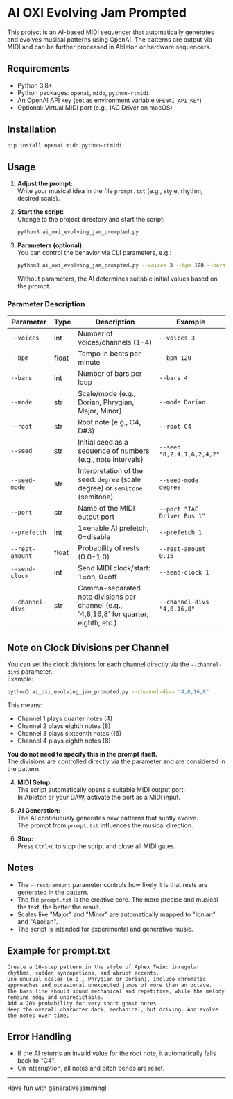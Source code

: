 # AI OXI Evolving Jam Prompted

This project is an AI-based MIDI sequencer that automatically generates and evolves musical patterns using OpenAI. The patterns are output via MIDI and can be further processed in Ableton or hardware sequencers.

## Requirements

- Python 3.8+
- Python packages: `openai`, `mido`, `python-rtmidi`
- An OpenAI API key (set as environment variable `OPENAI_API_KEY`)
- Optional: Virtual MIDI port (e.g., IAC Driver on macOS)

## Installation

```bash
pip install openai mido python-rtmidi
```

## Usage

1. **Adjust the prompt:**  
   Write your musical idea in the file `prompt.txt` (e.g., style, rhythm, desired scale).

2. **Start the script:**  
   Change to the project directory and start the script:
   ```bash
   python3 ai_oxi_evolving_jam_prompted.py
   ```

3. **Parameters (optional):**  
   You can control the behavior via CLI parameters, e.g.:
   ```bash
   python3 ai_oxi_evolving_jam_prompted.py --voices 3 --bpm 120 --bars 4 --mode Dorian --root C4
   ```
   Without parameters, the AI determines suitable initial values based on the prompt.

### Parameter Description

| Parameter         | Type     | Description                                                                                 | Example                         |
|-------------------|----------|---------------------------------------------------------------------------------------------|----------------------------------|
| `--voices`        | int      | Number of voices/channels (1-4)                                                             | `--voices 3`                    |
| `--bpm`           | float    | Tempo in beats per minute                                                                   | `--bpm 120`                     |
| `--bars`          | int      | Number of bars per loop                                                                     | `--bars 4`                      |
| `--mode`          | str      | Scale/mode (e.g., Dorian, Phrygian, Major, Minor)                                           | `--mode Dorian`                 |
| `--root`          | str      | Root note (e.g., C4, D#3)                                                                   | `--root C4`                     |
| `--seed`          | str      | Initial seed as a sequence of numbers (e.g., note intervals)                                | `--seed "0,2,4,1,6,2,4,2"`      |
| `--seed-mode`     | str      | Interpretation of the seed: `degree` (scale degree) or `semitone` (semitone)                | `--seed-mode degree`            |
| `--port`          | str      | Name of the MIDI output port                                                                | `--port "IAC Driver Bus 1"`     |
| `--prefetch`      | int      | 1=enable AI prefetch, 0=disable                                                             | `--prefetch 1`                  |
| `--rest-amount`   | float    | Probability of rests (0.0-1.0)                                                              | `--rest-amount 0.15`            |
| `--send-clock`    | int      | Send MIDI clock/start: 1=on, 0=off                                                          | `--send-clock 1`                |
| `--channel-divs`  | str      | Comma-separated note divisions per channel (e.g., '4,8,16,8' for quarter, eighth, etc.)     | `--channel-divs "4,8,16,8"`     |

## Note on Clock Divisions per Channel

You can set the clock divisions for each channel directly via the `--channel-divs` parameter.  
Example:  
```bash
python3 ai_oxi_evolving_jam_prompted.py --channel-divs "4,8,16,8"
```
This means:
- Channel 1 plays quarter notes (4)
- Channel 2 plays eighth notes (8)
- Channel 3 plays sixteenth notes (16)
- Channel 4 plays eighth notes (8)

**You do not need to specify this in the prompt itself.**  
The divisions are controlled directly via the parameter and are considered in the pattern.

4. **MIDI Setup:**  
   The script automatically opens a suitable MIDI output port.  
   In Ableton or your DAW, activate the port as a MIDI input.

5. **AI Generation:**  
   The AI continuously generates new patterns that subtly evolve.  
   The prompt from `prompt.txt` influences the musical direction.

6. **Stop:**  
   Press `Ctrl+C` to stop the script and close all MIDI gates.

## Notes

- The `--rest-amount` parameter controls how likely it is that rests are generated in the pattern.
- The file `prompt.txt` is the creative core. The more precise and musical the text, the better the result.
- Scales like "Major" and "Minor" are automatically mapped to "Ionian" and "Aeolian".
- The script is intended for experimental and generative music.

## Example for prompt.txt

```plaintext
Create a 16-step pattern in the style of Aphex Twin: irregular rhythms, sudden syncopations, and abrupt accents.
Use unusual scales (e.g., Phrygian or Dorian), include chromatic approaches and occasional unexpected jumps of more than an octave.
The bass line should sound mechanical and repetitive, while the melody remains edgy and unpredictable.
Add a 20% probability for very short ghost notes.
Keep the overall character dark, mechanical, but driving. And evolve the notes over time.
```

## Error Handling

- If the AI returns an invalid value for the root note, it automatically falls back to "C4".
- On interruption, all notes and pitch bends are reset.

---

Have fun with generative jamming!
